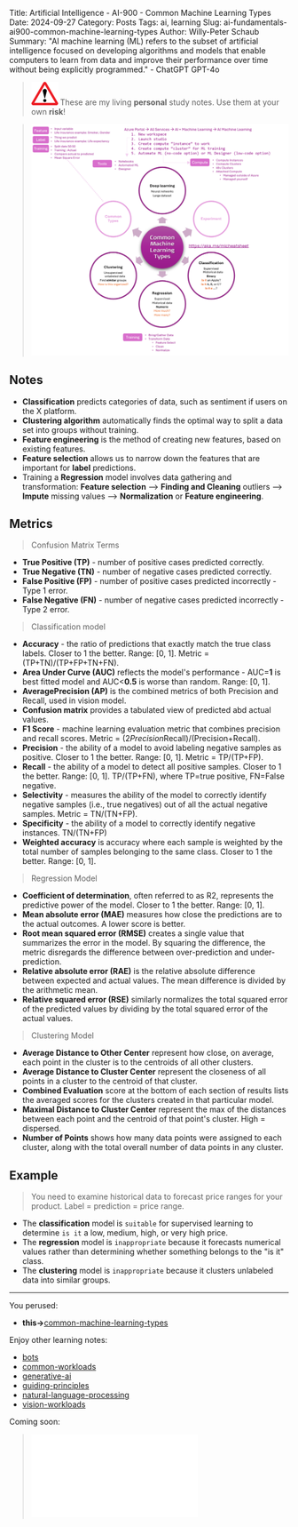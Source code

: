 Title: Artificial Intelligence - AI-900 - Common Machine Learning Types
Date: 2024-09-27
Category: Posts 
Tags: ai, learning
Slug: ai-fundamentals-ai900-common-machine-learning-types
Author: Willy-Peter Schaub
Summary: "AI machine learning (ML) refers to the subset of artificial intelligence focused on developing algorithms and models that enable computers to learn from data and improve their performance over time without being explicitly programmed." - ChatGPT GPT-4o

>
>![alert](../images/alert-tiny.png)
>These are my living **personal** study notes. Use them at your own **risk**!
>

> ![common-machine-learning-types](../images/ai-fundamentals-ai900-common-machine-learning-types.png) 

## Notes

- **Classification** predicts categories of data, such as sentiment if users on the X platform.
- **Clustering algorithm** automatically finds the optimal way to split a data set into groups without training.
- **Feature engineering** is the method of creating new features, based on existing features.
- **Feature selection** allows us to narrow down the features that are important for **label** predictions.
- Training a **Regression** model involves data gathering and transformation: **Feature selection** --> **Finding and Cleaning** outliers --> **Impute** missing values --> **Normalization** or **Feature engineering**.

## Metrics

>
> Confusion Matrix Terms
> 

- **True Positive (TP)** - number of positive cases predicted correctly.
- **True Negative (TN)** - number of negative cases predicted correctly.
- **False Positive (FP)** - number of positive cases predicted incorrectly - Type 1 error.
- **False Negative (FN)** - number of negative cases predicted incorrectly - Type 2 error.

>
> Classification model
>

- **Accuracy** - the ratio of predictions that exactly match the true class labels. Closer to 1 the better. Range: [0, 1]. Metric = (TP+TN)/(TP+FP+TN+FN).
- **Area Under Curve (AUC)** reflects the model's performance - AUC=**1** is best fitted model and AUC<**0.5** is worse than random. Range: [0, 1].
- **AveragePrecision (AP)** is the combined metrics of both Precision and Recall, used in vision model.
- **Confusion matrix** provides a tabulated view of predicted abd actual values.
- **F1 Score** - machine learning evaluation metric that combines precision and recall scores. Metric = (2*Precision*Recall)/(Precision+Recall).
- **Precision** - the ability of a model to avoid labeling negative samples as positive. Closer to 1 the better. Range: [0, 1]. Metric = TP/(TP+FP).
- **Recall** - the ability of a model to detect all positive samples. Closer to 1 the better. Range: [0, 1]. TP/(TP+FN), where TP=true positive, FN=False negative.
- **Selectivity** - measures the ability of the model to correctly identify negative samples (i.e., true negatives) out of all the actual negative samples. Metric = TN/(TN+FP).
- **Specificity** - the ability of a model to correctly identify negative instances. TN/(TN+FP)
- **Weighted accuracy** is accuracy where each sample is weighted by the total number of samples belonging to the same class. Closer to 1 the better. Range: [0, 1].

>
> Regression Model
>

- **Coefficient of determination**, often referred to as R2, represents the predictive power of the model. Closer to 1 the better. Range: [0, 1].
- **Mean absolute error (MAE)** measures how close the predictions are to the actual outcomes. A lower score is better.
- **Root mean squared error (RMSE)** creates a single value that summarizes the error in the model. By squaring the difference, the metric disregards the difference between over-prediction and under-prediction.
- **Relative absolute error (RAE)** is the relative absolute difference between expected and actual values. The mean difference is divided by the arithmetic mean.
- **Relative squared error (RSE)** similarly normalizes the total squared error of the predicted values by dividing by the total squared error of the actual values.

>
> Clustering Model
>

- **Average Distance to Other Center** represent how close, on average, each point in the cluster is to the centroids of all other clusters.
- **Average Distance to Cluster Center** represent the closeness of all points in a cluster to the centroid of that cluster.
- **Combined Evaluation** score at the bottom of each section of results lists the averaged scores for the clusters created in that particular model.
- **Maximal Distance to Cluster Center** represent the max of the distances between each point and the centroid of that point's cluster. High = dispersed.
- **Number of Points** shows how many data points were assigned to each cluster, along with the total overall number of data points in any cluster.

## Example

>
> You need to examine historical data to forecast price ranges for your product. Label = prediction = price range.
>

- The **classification** model is ``suitable`` for supervised learning to determine ``is it`` a low, medium, high, or very high price.
- The **regression** model is ``inappropriate`` because it forecasts numerical values rather than determining whether something belongs to the "is it" class.
- The **clustering** model is ``inappropriate`` because it clusters unlabeled data into similar groups.

---

You perused:

- **this->**[common-machine-learning-types](/ai-fundamentals-ai900-common-machine-learning-types.html) 

Enjoy other learning notes:

- [bots](/ai-fundamentals-ai900-bots.html)
- [common-workloads](/ai-fundamentals-ai900-common-workloads.html)
- [generative-ai](/ai-fundamentals-ai900-generative-ai.html)
- [guiding-principles](/ai-fundamentals-ai900-guiding-principles.html)
- [natural-language-processing](/ai-fundamentals-ai900-natural-language-processing.html)
- [vision-workloads](/ai-fundamentals-ai900-vision-workloads.html)

Coming soon:

> ![ai-900 poster](../images/ai-fundamentals-ai900-poster.html)

